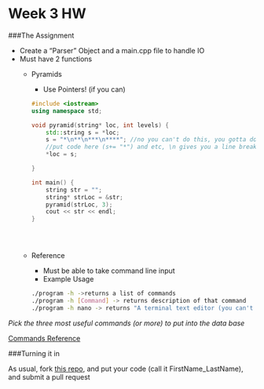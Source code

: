 # Week 3 HW

###The Assignment

- Create a “Parser” Object and a main.cpp file to handle IO
- Must have 2 functions
	- Pyramids
		- Use Pointers! (if you can)
		
		```c++
		#include <iostream>
		using namespace std;
		
		void pyramid(string* loc, int levels) {
			std::string s = *loc;
			s = "*\n**\n***\n****"; //no you can't do this, you gotta do it with for loops
			//put code here (s+= "*") and etc, \n gives you a line break
			*loc = s;
		
		}
		
		int main() {
			string str = "";
			string* strLoc = &str;
			pyramid(strLoc, 3);
			cout << str << endl;
		}
		
					
								
		``` 
	- Reference
		- Must be able to take command line input 
		- Example Usage

		```bash
		./program -h ->returns a list of commands
		./program -h [Command] -> returns description of that command
		./program -h nano -> returns "A terminal text editor (you can't use nano now)
		```
*Pick the three most useful commands (or more) to put into the data base*

[Commands Reference](https://compvision.github.io/commands)


###Turning it in

As usual, fork [this repo](https://github.com/compvision/week3hw), and put your code (call it FirstName_LastName), and submit a pull request
